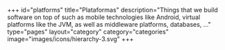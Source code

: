 +++
id="platforms"
title="Plataformas"
description="Things that we build software on top of such as mobile technologies like Android, virtual platforms like the JVM, as well as middleware platforms, databases, …"
type="pages"
layout="category"
category="categories"
image="images/icons/hierarchy-3.svg"
+++